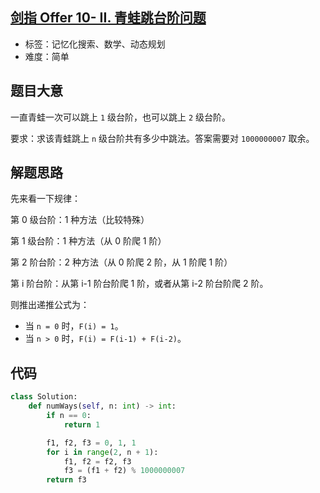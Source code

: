 ## [剑指 Offer 10- II. 青蛙跳台阶问题](https://leetcode-cn.com/problems/qing-wa-tiao-tai-jie-wen-ti-lcof/)

- 标签：记忆化搜索、数学、动态规划
- 难度：简单

## 题目大意

一直青蛙一次可以跳上 `1` 级台阶，也可以跳上 `2` 级台阶。

要求：求该青蛙跳上 `n` 级台阶共有多少中跳法。答案需要对 `1000000007` 取余。

## 解题思路

先来看一下规律：

第 0 级台阶：1 种方法（比较特殊）

第 1 级台阶：1 种方法（从 0 阶爬 1 阶）

第 2 阶台阶：2 种方法（从 0 阶爬 2 阶，从 1 阶爬 1 阶）

第 i 阶台阶：从第 i-1 阶台阶爬 1 阶，或者从第 i-2 阶台阶爬 2 阶。

则推出递推公式为：

- 当 `n = 0` 时，`F(i) = 1`。
- 当 `n > 0` 时，`F(i) = F(i-1) + F(i-2)`。

## 代码

```Python
class Solution:
    def numWays(self, n: int) -> int:
        if n == 0:
            return 1

        f1, f2, f3 = 0, 1, 1
        for i in range(2, n + 1):
            f1, f2 = f2, f3
            f3 = (f1 + f2) % 1000000007
        return f3
```

